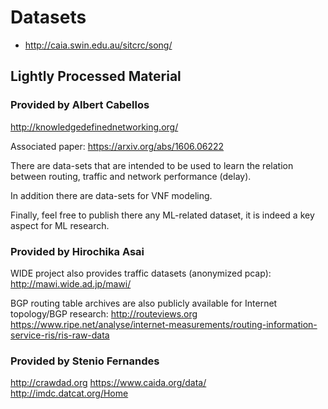 Datasets
========

- http://caia.swin.edu.au/sitcrc/song/

## Lightly Processed Material

### Provided by Albert Cabellos

http://knowledgedefinednetworking.org/

Associated paper:
https://arxiv.org/abs/1606.06222

There are data-sets that are intended to be used to learn the relation
between routing, traffic and network performance (delay).

In addition there are data-sets for VNF modeling.

Finally, feel free to publish there any ML-related dataset, it is
indeed a key aspect for ML research.


### Provided by Hirochika Asai

WIDE project also provides traffic datasets (anonymized pcap):
http://mawi.wide.ad.jp/mawi/

BGP routing table archives are also publicly available for Internet topology/BGP research:
http://routeviews.org
https://www.ripe.net/analyse/internet-measurements/routing-information-service-ris/ris-raw-data


### Provided by Stenio Fernandes

http://crawdad.org
https://www.caida.org/data/
http://imdc.datcat.org/Home
